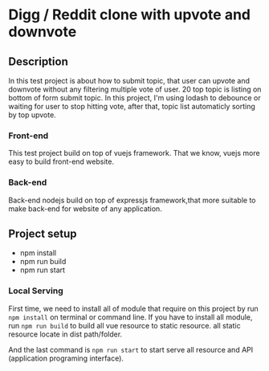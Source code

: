 # Digg / Reddit clone with upvote and downvote

## Description
In this test project is about how to submit topic, that user can upvote and downvote without any filtering multiple vote of user. 20 top topic is listing on bottom of form submit topic.
In this project, I'm using lodash to debounce or waiting for user to stop hitting vote, after that, topic list automaticly sorting by top upvote.

### Front-end
This test project build on top of vuejs framework. That we know, vuejs more easy to build front-end website.

### Back-end
Back-end nodejs build on top of expressjs framework,that more suitable to make back-end for website of any application.

## Project setup 
 - npm install
 - npm run build
 - npm run start

 ### Local Serving
 First time, we need to install all of module that require on this project by run `` npm install `` on terminal or command line. 
 If you have to install all module, run `` npm run build `` to build all vue resource to static resource. all static resource locate in dist path/folder.

 And the last command is `` npm run start `` to start serve all resource and API (application programing interface).